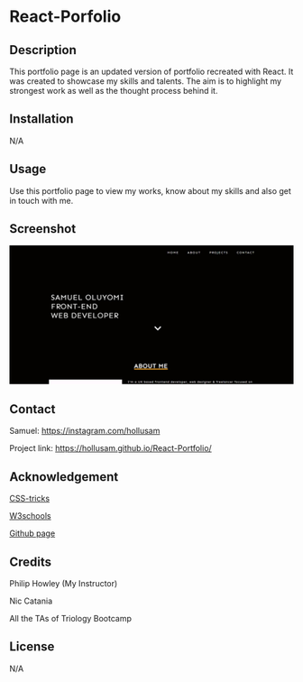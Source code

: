 # React-Porfolio

## Description

This portfolio page is an updated version of portfolio recreated with React. It was created to showcase my skills and talents. The aim is to highlight my strongest work as well as the thought process behind it.

## Installation

N/A

## Usage

Use this portfolio page to view my works, know about my skills and also get in touch with me.

## Screenshot

![screenshot](./react-portfolio/public/images/React%20port.jpg)


## Contact

Samuel: https://instagram.com/hollusam

Project link: https://hollusam.github.io/React-Portfolio/

## Acknowledgement

<a href="https://css-tricks.com">CSS-tricks</a>

<a href="https://www.w3schools.com/">W3schools</a>

<a href="https://github.com">Github page</a>

## Credits

Philip Howley (My Instructor)

Nic Catania

All the TAs of Triology Bootcamp

## License

N/A
